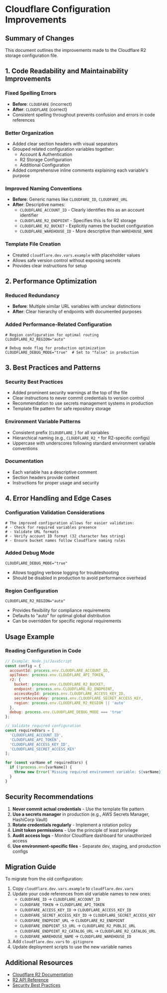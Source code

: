 # Cloudflare Configuration Improvements

## Summary of Changes

This document outlines the improvements made to the Cloudflare R2 storage configuration file.

## 1. Code Readability and Maintainability Improvements

### Fixed Spelling Errors
- **Before**: `CLOUDFARE` (incorrect)
- **After**: `CLOUDFLARE` (correct)
- Consistent spelling throughout prevents confusion and errors in code references

### Better Organization
- Added clear section headers with visual separators
- Grouped related configuration variables together:
  - Account & Authentication
  - R2 Storage Configuration
  - Additional Configuration
- Added comprehensive inline comments explaining each variable's purpose

### Improved Naming Conventions
- **Before**: Generic names like `CLOUDFARE_ID`, `CLOUDFARE_URL`
- **After**: Descriptive names:
  - `CLOUDFLARE_ACCOUNT_ID` - Clearly identifies this as an account identifier
  - `CLOUDFLARE_R2_ENDPOINT` - Specifies this is for R2 storage
  - `CLOUDFLARE_R2_BUCKET` - Explicitly names the bucket configuration
  - `CLOUDFLARE_WAREHOUSE_ID` - More descriptive than `WAREHOUSE_NAME`

### Template File Creation
- Created `cloudflare.dev.vars.example` with placeholder values
- Allows safe version control without exposing secrets
- Provides clear instructions for setup

## 2. Performance Optimization

### Reduced Redundancy
- **Before**: Multiple similar URL variables with unclear distinctions
- **After**: Clear hierarchy of endpoints with documented purposes

### Added Performance-Related Configuration
```env
# Region configuration for optimal routing
CLOUDFLARE_R2_REGION="auto"

# Debug mode flag for production optimization
CLOUDFLARE_DEBUG_MODE="true"  # Set to "false" in production
```

## 3. Best Practices and Patterns

### Security Best Practices
- Added prominent security warnings at the top of the file
- Clear instructions to never commit credentials to version control
- Recommendation to use secrets management systems in production
- Template file pattern for safe repository storage

### Environment Variable Patterns
- Consistent prefix (`CLOUDFLARE_`) for all variables
- Hierarchical naming (e.g., `CLOUDFLARE_R2_*` for R2-specific configs)
- Uppercase with underscores following standard environment variable conventions

### Documentation
- Each variable has a descriptive comment
- Section headers provide context
- Instructions for proper usage and security

## 4. Error Handling and Edge Cases

### Configuration Validation Considerations
```env
# The improved configuration allows for easier validation:
# - Check for required variables presence
# - Validate URL formats
# - Verify account ID format (32 character hex string)
# - Ensure bucket names follow Cloudflare naming rules
```

### Added Debug Mode
```env
CLOUDFLARE_DEBUG_MODE="true"
```
- Allows toggling verbose logging for troubleshooting
- Should be disabled in production to avoid performance overhead

### Region Configuration
```env
CLOUDFLARE_R2_REGION="auto"
```
- Provides flexibility for compliance requirements
- Defaults to "auto" for optimal global distribution
- Can be overridden for specific regional requirements

## Usage Example

### Reading Configuration in Code

```javascript
// Example: Node.js/JavaScript
const config = {
  accountId: process.env.CLOUDFLARE_ACCOUNT_ID,
  apiToken: process.env.CLOUDFLARE_API_TOKEN,
  r2: {
    bucket: process.env.CLOUDFLARE_R2_BUCKET,
    endpoint: process.env.CLOUDFLARE_R2_ENDPOINT,
    accessKeyId: process.env.CLOUDFLARE_ACCESS_KEY_ID,
    secretAccessKey: process.env.CLOUDFLARE_SECRET_ACCESS_KEY,
    region: process.env.CLOUDFLARE_R2_REGION || 'auto'
  },
  debug: process.env.CLOUDFLARE_DEBUG_MODE === 'true'
};

// Validate required configuration
const requiredVars = [
  'CLOUDFLARE_ACCOUNT_ID',
  'CLOUDFLARE_API_TOKEN',
  'CLOUDFLARE_ACCESS_KEY_ID',
  'CLOUDFLARE_SECRET_ACCESS_KEY'
];

for (const varName of requiredVars) {
  if (!process.env[varName]) {
    throw new Error(`Missing required environment variable: ${varName}`);
  }
}
```

## Security Recommendations

1. **Never commit actual credentials** - Use the template file pattern
2. **Use a secrets manager** in production (e.g., AWS Secrets Manager, HashiCorp Vault)
3. **Rotate credentials regularly** - Implement a rotation policy
4. **Limit token permissions** - Use the principle of least privilege
5. **Audit access logs** - Monitor Cloudflare dashboard for unauthorized access
6. **Use environment-specific files** - Separate dev, staging, and production configs

## Migration Guide

To migrate from the old configuration:

1. Copy `cloudflare.dev.vars.example` to `cloudflare.dev.vars`
2. Update your code references from old variable names to new ones:
   - `CLOUDFARE_ID` → `CLOUDFLARE_ACCOUNT_ID`
   - `CLOUDFARE_TOKEN` → `CLOUDFLARE_API_TOKEN`
   - `CLOUDFARE_ACCESS_KEY_ID` → `CLOUDFLARE_ACCESS_KEY_ID`
   - `CLOUDFARE_SECRET_ACCESS_KEY_ID` → `CLOUDFLARE_SECRET_ACCESS_KEY`
   - `CLOUDFARE_ENDPOINT_URL` → `CLOUDFLARE_R2_ENDPOINT`
   - `CLOUDFARE_ENDPOINT_S3_URL` → `CLOUDFLARE_R2_PUBLIC_URL`
   - `CLOUDFARE_ENDPOINT_R2_CATALOG_URL` → `CLOUDFLARE_R2_CATALOG_URL`
   - `CLOUDFARE_WAREHOUSE_NAME` → `CLOUDFLARE_WAREHOUSE_ID`
3. Add `cloudflare.dev.vars` to `.gitignore`
4. Update deployment scripts to use the new variable names

## Additional Resources

- [Cloudflare R2 Documentation](https://developers.cloudflare.com/r2/)
- [R2 API Reference](https://developers.cloudflare.com/r2/api/)
- [Security Best Practices](https://developers.cloudflare.com/fundamentals/security/)